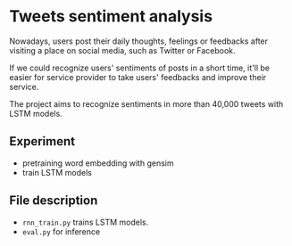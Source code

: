 # Tweets sentiment analysis

Nowadays, users post their daily thoughts, feelings or feedbacks after visiting a place on social media, such as Twitter or Facebook.

If we could recognize users' sentiments of posts in a short time, it'll be easier for service provider to take users' feedbacks and improve their service.

The project aims to recognize sentiments in more than 40,000 tweets with LSTM models.


## Experiment

* pretraining word embedding with gensim
* train LSTM models


## File description
  * `rnn_train.py` trains LSTM models.
  * `eval.py` for inference
